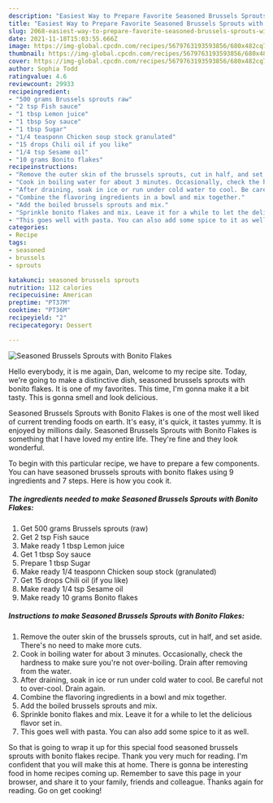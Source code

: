 ```yaml
---
description: "Easiest Way to Prepare Favorite Seasoned Brussels Sprouts with Bonito Flakes"
title: "Easiest Way to Prepare Favorite Seasoned Brussels Sprouts with Bonito Flakes"
slug: 2068-easiest-way-to-prepare-favorite-seasoned-brussels-sprouts-with-bonito-flakes
date: 2021-11-18T15:03:55.666Z
image: https://img-global.cpcdn.com/recipes/5679763193593856/680x482cq70/seasoned-brussels-sprouts-with-bonito-flakes-recipe-main-photo.jpg
thumbnail: https://img-global.cpcdn.com/recipes/5679763193593856/680x482cq70/seasoned-brussels-sprouts-with-bonito-flakes-recipe-main-photo.jpg
cover: https://img-global.cpcdn.com/recipes/5679763193593856/680x482cq70/seasoned-brussels-sprouts-with-bonito-flakes-recipe-main-photo.jpg
author: Sophia Todd
ratingvalue: 4.6
reviewcount: 29933
recipeingredient:
- "500 grams Brussels sprouts raw"
- "2 tsp Fish sauce"
- "1 tbsp Lemon juice"
- "1 tbsp Soy sauce"
- "1 tbsp Sugar"
- "1/4 teasponn Chicken soup stock granulated"
- "15 drops Chili oil if you like"
- "1/4 tsp Sesame oil"
- "10 grams Bonito flakes"
recipeinstructions:
- "Remove the outer skin of the brussels sprouts, cut in half, and set aside. There&#39;s no need to make more cuts."
- "Cook in boiling water for about 3 minutes. Occasionally, check the hardness to make sure you&#39;re not over-boiling. Drain after removing from the water."
- "After draining, soak in ice or run under cold water to cool. Be careful not to over-cool. Drain again."
- "Combine the flavoring ingredients in a bowl and mix together."
- "Add the boiled brussels sprouts and mix."
- "Sprinkle bonito flakes and mix. Leave it for a while to let the delicious flavor set in."
- "This goes well with pasta. You can also add some spice to it as well."
categories:
- Recipe
tags:
- seasoned
- brussels
- sprouts

katakunci: seasoned brussels sprouts 
nutrition: 112 calories
recipecuisine: American
preptime: "PT37M"
cooktime: "PT36M"
recipeyield: "2"
recipecategory: Dessert

---
```



![Seasoned Brussels Sprouts with Bonito Flakes](https://img-global.cpcdn.com/recipes/5679763193593856/680x482cq70/seasoned-brussels-sprouts-with-bonito-flakes-recipe-main-photo.jpg)

Hello everybody, it is me again, Dan, welcome to my recipe site. Today, we're going to make a distinctive dish, seasoned brussels sprouts with bonito flakes. It is one of my favorites. This time, I'm gonna make it a bit tasty. This is gonna smell and look delicious.

Seasoned Brussels Sprouts with Bonito Flakes is one of the most well liked of current trending foods on earth. It's easy, it's quick, it tastes yummy. It is enjoyed by millions daily. Seasoned Brussels Sprouts with Bonito Flakes is something that I have loved my entire life. They're fine and they look wonderful.




To begin with this particular recipe, we have to prepare a few components. You can have seasoned brussels sprouts with bonito flakes using 9 ingredients and 7 steps. Here is how you cook it.

<!--inarticleads1-->

##### The ingredients needed to make Seasoned Brussels Sprouts with Bonito Flakes:

1. Get 500 grams Brussels sprouts (raw)
1. Get 2 tsp Fish sauce
1. Make ready 1 tbsp Lemon juice
1. Get 1 tbsp Soy sauce
1. Prepare 1 tbsp Sugar
1. Make ready 1/4 teasponn Chicken soup stock (granulated)
1. Get 15 drops Chili oil (if you like)
1. Make ready 1/4 tsp Sesame oil
1. Make ready 10 grams Bonito flakes




<!--inarticleads2-->

##### Instructions to make Seasoned Brussels Sprouts with Bonito Flakes:

1. Remove the outer skin of the brussels sprouts, cut in half, and set aside. There&#39;s no need to make more cuts.
1. Cook in boiling water for about 3 minutes. Occasionally, check the hardness to make sure you&#39;re not over-boiling. Drain after removing from the water.
1. After draining, soak in ice or run under cold water to cool. Be careful not to over-cool. Drain again.
1. Combine the flavoring ingredients in a bowl and mix together.
1. Add the boiled brussels sprouts and mix.
1. Sprinkle bonito flakes and mix. Leave it for a while to let the delicious flavor set in.
1. This goes well with pasta. You can also add some spice to it as well.




So that is going to wrap it up for this special food seasoned brussels sprouts with bonito flakes recipe. Thank you very much for reading. I'm confident that you will make this at home. There is gonna be interesting food in home recipes coming up. Remember to save this page in your browser, and share it to your family, friends and colleague. Thanks again for reading. Go on get cooking!

